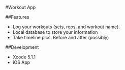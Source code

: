 #Workout App

##Features
- Log your workouts (sets, reps, and workout name).
- Local database to store your information
- Take timeline pics. Before and after (possibly)

##Development
- Xcode 5.1.1
- iOS App
